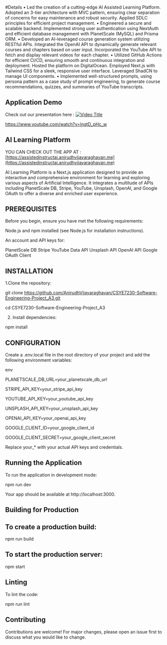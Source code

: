 #Details
•	Led the creation of a cutting-edge AI Assisted Learning Platform. Adopted an 3-tier architecture with MVC pattern, ensuring clear separation of concerns for easy maintenance and robust security. Applied SDLC principles for efficient project management.
•	Engineered a secure and scalable backend. Implemented strong user authentication using NextAuth and efficient database management with PlanetScale (MySQL) and Prisma ORM.
•	Developed an AI-leveraged course generation system utilizing RESTful APIs. Integrated the OpenAI API to dynamically generate relevant courses and chapters based on user input. Incorporated the YouTube API to fetch and display relevant videos for each chapter.
•	Utilized GitHub Actions for efficient CI/CD, ensuring smooth and continuous integration and deployment. Hosted the platform on DigitalOcean. Employed Next.js with Tailwind CSS for a sleek, responsive user interface. Leveraged ShadCN to manage UI components.
•	Implemented well-structured prompts, using persona pattern as a case study of prompt engineering, to generate course recommendations, quizzes, and summaries of YouTube transcripts.

## Application Demo
Check out our presentation here : 
[![Video Title](https://img.youtube.com/vi/lngtD_pHc_w/0.jpg)](https://www.youtube.com/watch?v=lngtD_pHc_w)

https://www.youtube.com/watch?v=lngtD_pHc_w

## AI Learning Platform
YOU CAN CHECK OUT THE APP AT  : [https://assistedinstructai.anirudhvijayaraghavan.me](https://assistedinstructai.anirudhvijayaraghavan.me)

AI Learning Platform is a Next.js application designed to provide an interactive and comprehensive environment for learning and exploring various aspects of Artificial Intelligence. It integrates a multitude of APIs including PlanetScale DB, Stripe, YouTube, Unsplash, OpenAI, and Google OAuth to offer a diverse and enriched user experience.

## PREREQUISITES

Before you begin, ensure you have met the following requirements:

Node.js and npm installed (see Node.js for installation instructions).

An account and API keys for:

PlanetScale DB
Stripe
YouTube Data API
Unsplash API
OpenAI API
Google OAuth Client

## INSTALLATION

1.Clone the repository:

git clone https://github.com/AnirudhVijayaraghavan/CSYE7230-Software-Engineering-Project_A3.git

cd CSYE7230-Software-Engineering-Project_A3

2. Install dependencies:

npm install


## CONFIGURATION

Create a .env.local file in the root directory of your project and add the following environment variables:

env

PLANETSCALE_DB_URL=your_planetscale_db_url

STRIPE_API_KEY=your_stripe_api_key

YOUTUBE_API_KEY=your_youtube_api_key

UNSPLASH_API_KEY=your_unsplash_api_key

OPENAI_API_KEY=your_openai_api_key

GOOGLE_CLIENT_ID=your_google_client_id

GOOGLE_CLIENT_SECRET=your_google_client_secret

Replace your_* with your actual API keys and credentials.

## Running the Application

To run the application in development mode:

npm run dev

Your app should be available at http://localhost:3000.

## Building for Production

## To create a production build:


npm run build

## To start the production server:


npm start


## Linting

To lint the code:


npm run lint


## Contributing


Contributions are welcome! For major changes, please open an issue first to discuss what you would like to change.
